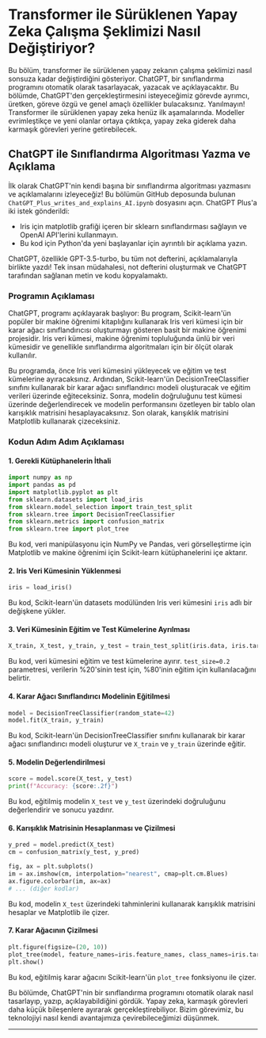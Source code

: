 # Transformer ile Sürüklenen Yapay Zeka Çalışma Şeklimizi Nasıl Değiştiriyor?

Bu bölüm, transformer ile sürüklenen yapay zekanın çalışma şeklimizi nasıl sonsuza kadar değiştirdiğini gösteriyor. ChatGPT, bir sınıflandırma programını otomatik olarak tasarlayacak, yazacak ve açıklayacaktır. Bu bölümde, ChatGPT'den gerçekleştirmesini isteyeceğimiz görevde ayrımcı, üretken, göreve özgü ve genel amaçlı özellikler bulacaksınız. Yanılmayın! Transformer ile sürüklenen yapay zeka henüz ilk aşamalarında. Modeller evrimleştikçe ve yeni olanlar ortaya çıktıkça, yapay zeka giderek daha karmaşık görevleri yerine getirebilecek.

## ChatGPT ile Sınıflandırma Algoritması Yazma ve Açıklama

İlk olarak ChatGPT'nin kendi başına bir sınıflandırma algoritması yazmasını ve açıklamalarını izleyeceğiz! Bu bölümün GitHub deposunda bulunan `ChatGPT_Plus_writes_and_explains_AI.ipynb` dosyasını açın. ChatGPT Plus'a iki istek gönderildi: 
- Iris için matplotlib grafiği içeren bir sklearn sınıflandırması sağlayın ve OpenAI API'lerini kullanmayın.
- Bu kod için Python'da yeni başlayanlar için ayrıntılı bir açıklama yazın.

ChatGPT, özellikle GPT-3.5-turbo, bu tüm not defterini, açıklamalarıyla birlikte yazdı! Tek insan müdahalesi, not defterini oluşturmak ve ChatGPT tarafından sağlanan metin ve kodu kopyalamaktı.

### Programın Açıklaması

ChatGPT, programı açıklayarak başlıyor: 
Bu program, Scikit-learn'ün popüler bir makine öğrenimi kitaplığını kullanarak Iris veri kümesi için bir karar ağacı sınıflandırıcısı oluşturmayı gösteren basit bir makine öğrenimi projesidir. Iris veri kümesi, makine öğrenimi topluluğunda ünlü bir veri kümesidir ve genellikle sınıflandırma algoritmaları için bir ölçüt olarak kullanılır.

Bu programda, önce Iris veri kümesini yükleyecek ve eğitim ve test kümelerine ayıracaksınız. Ardından, Scikit-learn'ün DecisionTreeClassifier sınıfını kullanarak bir karar ağacı sınıflandırıcı modeli oluşturacak ve eğitim verileri üzerinde eğiteceksiniz. Sonra, modelin doğruluğunu test kümesi üzerinde değerlendirecek ve modelin performansını özetleyen bir tablo olan karışıklık matrisini hesaplayacaksınız. Son olarak, karışıklık matrisini Matplotlib kullanarak çizeceksiniz.

### Kodun Adım Adım Açıklaması

#### 1. Gerekli Kütüphanelerin İthali

```python
import numpy as np
import pandas as pd
import matplotlib.pyplot as plt
from sklearn.datasets import load_iris
from sklearn.model_selection import train_test_split
from sklearn.tree import DecisionTreeClassifier
from sklearn.metrics import confusion_matrix
from sklearn.tree import plot_tree
```

Bu kod, veri manipülasyonu için NumPy ve Pandas, veri görselleştirme için Matplotlib ve makine öğrenimi için Scikit-learn kütüphanelerini içe aktarır.

#### 2. Iris Veri Kümesinin Yüklenmesi

```python
iris = load_iris()
```

Bu kod, Scikit-learn'ün datasets modülünden Iris veri kümesini `iris` adlı bir değişkene yükler.

#### 3. Veri Kümesinin Eğitim ve Test Kümelerine Ayrılması

```python
X_train, X_test, y_train, y_test = train_test_split(iris.data, iris.target, test_size=0.2, random_state=42)
```

Bu kod, veri kümesini eğitim ve test kümelerine ayırır. `test_size=0.2` parametresi, verilerin %20'sinin test için, %80'inin eğitim için kullanılacağını belirtir.

#### 4. Karar Ağacı Sınıflandırıcı Modelinin Eğitilmesi

```python
model = DecisionTreeClassifier(random_state=42)
model.fit(X_train, y_train)
```

Bu kod, Scikit-learn'ün DecisionTreeClassifier sınıfını kullanarak bir karar ağacı sınıflandırıcı modeli oluşturur ve `X_train` ve `y_train` üzerinde eğitir.

#### 5. Modelin Değerlendirilmesi

```python
score = model.score(X_test, y_test)
print(f"Accuracy: {score:.2f}")
```

Bu kod, eğitilmiş modelin `X_test` ve `y_test` üzerindeki doğruluğunu değerlendirir ve sonucu yazdırır.

#### 6. Karışıklık Matrisinin Hesaplanması ve Çizilmesi

```python
y_pred = model.predict(X_test)
cm = confusion_matrix(y_test, y_pred)

fig, ax = plt.subplots()
im = ax.imshow(cm, interpolation="nearest", cmap=plt.cm.Blues)
ax.figure.colorbar(im, ax=ax)
# ... (diğer kodlar)
```

Bu kod, modelin `X_test` üzerindeki tahminlerini kullanarak karışıklık matrisini hesaplar ve Matplotlib ile çizer.

#### 7. Karar Ağacının Çizilmesi

```python
plt.figure(figsize=(20, 10))
plot_tree(model, feature_names=iris.feature_names, class_names=iris.target_names, filled=True)
plt.show()
```

Bu kod, eğitilmiş karar ağacını Scikit-learn'ün `plot_tree` fonksiyonu ile çizer.

Bu bölümde, ChatGPT'nin bir sınıflandırma programını otomatik olarak nasıl tasarlayıp, yazıp, açıklayabildiğini gördük. Yapay zeka, karmaşık görevleri daha küçük bileşenlere ayırarak gerçekleştirebiliyor. Bizim görevimiz, bu teknolojiyi nasıl kendi avantajımıza çevirebileceğimizi düşünmek.

---

